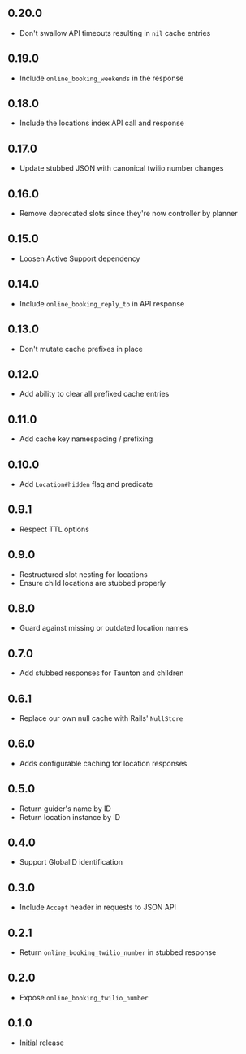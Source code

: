 ## 0.20.0

* Don't swallow API timeouts resulting in `nil` cache entries

## 0.19.0

* Include `online_booking_weekends` in the response

## 0.18.0

* Include the locations index API call and response

## 0.17.0

* Update stubbed JSON with canonical twilio number changes

## 0.16.0

* Remove deprecated slots since they're now controller by planner

## 0.15.0

* Loosen Active Support dependency

## 0.14.0

* Include `online_booking_reply_to` in API response

## 0.13.0

* Don't mutate cache prefixes in place

## 0.12.0

* Add ability to clear all prefixed cache entries

## 0.11.0

* Add cache key namespacing / prefixing

## 0.10.0

* Add `Location#hidden` flag and predicate

## 0.9.1

* Respect TTL options

## 0.9.0

* Restructured slot nesting for locations
* Ensure child locations are stubbed properly

## 0.8.0

* Guard against missing or outdated location names

## 0.7.0

* Add stubbed responses for Taunton and children

## 0.6.1

* Replace our own null cache with Rails' `NullStore`

## 0.6.0

* Adds configurable caching for location responses

## 0.5.0

* Return guider's name by ID
* Return location instance by ID

## 0.4.0

* Support GlobalID identification

## 0.3.0

* Include `Accept` header in requests to JSON API

## 0.2.1

* Return `online_booking_twilio_number` in stubbed response

## 0.2.0

* Expose `online_booking_twilio_number`

## 0.1.0

* Initial release
